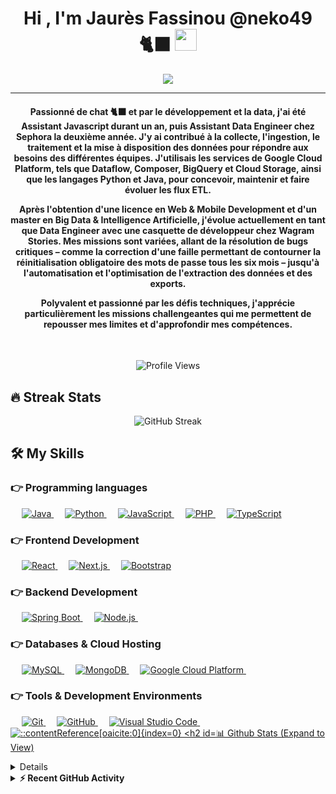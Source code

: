 <h1 align="center">Hi , I'm Jaurès Fassinou @neko49 🐈‍⬛ <img src="https://media.giphy.com/media/hvRJCLFzcasrR4ia7z/giphy.gif" width="35"></h1>
<p align="center">
  <a href="https://github.com/DenverCoder1/readme-typing-svg">
    <img src="https://readme-typing-svg.herokuapp.com/?lines=D%C3%A9veloppeur+Java+%2F+Data+Engineer&center=true&width=500&height=50&color=00FF00">
  </a>
</p>
<hr/>
<h4 align="center">Passionné de chat 🐈‍⬛ et par le développement et la data, j'ai été Assistant Javascript durant un an, puis Assistant Data Engineer chez Sephora la deuxième année. J'y ai contribué à la collecte, l'ingestion, le traitement et la mise à disposition des données pour répondre aux besoins des différentes équipes. J'utilisais les services de Google Cloud Platform, tels que Dataflow, Composer, BigQuery et Cloud Storage, ainsi que les langages Python et Java, pour concevoir, maintenir et faire évoluer les flux ETL.

Après l'obtention d'une licence en Web & Mobile Development et d'un master en Big Data & Intelligence Artificielle, j'évolue actuellement en tant que Data Engineer avec une casquette de développeur chez Wagram Stories. Mes missions sont variées, allant de la résolution de bugs critiques – comme la correction d'une faille permettant de contourner la réinitialisation obligatoire des mots de passe tous les six mois – jusqu'à l'automatisation et l'optimisation de l'extraction des données et des exports.

Polyvalent et passionné par les défis techniques, j'apprécie particulièrement les missions challengeantes qui me permettent de repousser mes limites et d'approfondir mes compétences.</h4>
<br>
<p align="center"> <img src="https://komarev.com/ghpvc/?username=neko49&label=Profile%20Views&color=dc143c&style=plastic" alt="Profile Views" /> </p>

## 🔥 Streak Stats
<p align="center">
  <img align="center" src="https://github-readme-streak-stats.herokuapp.com/?user=neko49&theme=algolia" alt="GitHub Streak" />
</p>

## 🛠️ My Skills

### 👉 Programming languages
<p align="left"> &emsp; <a href="https://www.java.com" target="_blank"> <img alt="Java" src="https://img.shields.io/badge/Java-%23007396.svg?logo=java&logoColor=white"> </a> &emsp; <a href="https://www.python.org" target="_blank"> <img alt="Python" src="https://img.shields.io/badge/Python-%2314354C.svg?logo=python&logoColor=white"> </a> &emsp; <a href="https://developer.mozilla.org/fr/docs/Web/JavaScript" target="_blank"> <img alt="JavaScript" src="https://img.shields.io/badge/JavaScript-%23F7DF1E.svg?logo=javascript&logoColor=black"> </a> &emsp; <a href="https://www.php.net" target="_blank"> <img alt="PHP" src="https://img.shields.io/badge/PHP-%23777BB4.svg?logo=php&logoColor=white"> </a> &emsp; <a href="https://www.typescriptlang.org" target="_blank"> <img alt="TypeScript" src="https://img.shields.io/badge/TypeScript-%23007ACC.svg?logo=typescript&logoColor=white"> </a> </p>

### 👉 Frontend Development
<p align="left"> &emsp; <a href="https://reactjs.org" target="_blank"> <img alt="React" src="https://img.shields.io/badge/React-%2361DAFB.svg?style=flat&logo=react&logoColor=black"/> </a> &emsp; <a href="https://nextjs.org/" target="_blank"> <img alt="Next.js" src="https://img.shields.io/badge/Next.js-%25234FC08D.svg?style=flat&logo=vue.js&logoColor=white"/> </a> &emsp; <a href="https://getbootstrap.com" target="_blank"> <img alt="Bootstrap" src="https://img.shields.io/badge/Bootstrap-%23563D7C.svg?style=flat&logo=bootstrap&logoColor=white"/> </a> </p>

### 👉 Backend Development
<p align="left"> &emsp; <a href="https://spring.io/projects/spring-boot" target="_blank"> <img alt="Spring Boot" src="https://img.shields.io/badge/Spring%20Boot-%236DB33F.svg?style=flat&logo=spring-boot&logoColor=white"/> </a> &emsp; <a href="https://nodejs.org" target="_blank"> <img alt="Node.js" src="https://img.shields.io/badge/Node.js-%23339933.svg?style=flat&logo=node.js&logoColor=white"/> </a> &emsp; </p>

### 👉 Databases & Cloud Hosting
<p align="left"> &emsp; <a href="https://www.mysql.com/" target="_blank"> <img alt="MySQL" src="https://img.shields.io/badge/MySQL-%2300f.svg?style=flat&logo=mysql&logoColor=white"> </a> &emsp; <a href="https://www.mongodb.com/" target="_blank"> <img alt="MongoDB" src="https://img.shields.io/badge/MongoDB-%2347A248.svg?style=flat&logo=mongodb&logoColor=white"> </a> &emsp; <a href="https://cloud.google.com/" target="_blank"> <img alt="Google Cloud Platform" src="https://img.shields.io/badge/Google%20Cloud-%234285F4.svg?style=flat&logo=google-cloud&logoColor=white"> </a> &emsp; </p>

### 👉 Tools & Development Environments
<p align="left"> &emsp; <a href="https://git-scm.com/" target="_blank"> <img alt="Git" src="https://img.shields.io/badge/Git-%23F05033.svg?style=flat&logo=git&logoColor=white"> </a> &emsp; <a href="https://github.com/" target="_blank"> <img alt="GitHub" src="https://img.shields.io/badge/GitHub-%23181717.svg?style=flat&logo=github&logoColor=white"> </a> &emsp; <a href="https://code.visualstudio.com/" target="_blank"> <img alt="Visual Studio Code" src="https://img.shields.io/badge/VS%20Code-%23007ACC.svg?style=flat&logo=visual-studio-code&logoColor=white"> </a> &emsp; <a href="https://www.jetbrains.com/idea/" target="_blank"> <img alt=" ::contentReference[oaicite:0]{index=0}

## 📊 Github Stats (Expand to View) 

<details> 
  <summary><b>💻 GitHub Profile Stats</b></summary>
  <br/>
  <p align="center">
    <a href="https://github.com/neko49">
      <img align="center" src="https://github-readme-stats.vercel.app/api?username=neko49&show_icons=true&locale=en&theme=algolia" alt="GitHub Stats" height="192px"/>
    </a>
  </p>
  <p align="center">
    <img src="https://github-readme-stats.vercel.app/api/top-langs?username=neko49&show_icons=true&locale=en&layout=compact&theme=algolia" alt="Top Languages" height="192px"/>
  </p>
  <br/>
</details>

<details>
  <summary><b>⚡ Recent GitHub Activity</b></summary>
  <br/>
   <a href="https://github.com/neko49">
     <img alt="GitHub Activity Graph" src="https://activity-graph.herokuapp.com/graph?username=neko49&custom_title=Contribution%20Graph&theme=react-dark" />
   </a>
  <br/>
</details>

<!--
**neko49/neko49** is a ✨ _special_ ✨ repository because its `README.md` (this file) appears on your GitHub profile.

Here are some ideas to get you started:

- 🔭 I’m currently working on ...
- 🌱 I’m currently learning ...
- 👯 I’m looking to collaborate on ...
- 🤔 I’m looking for help with ...
- 💬 Ask me about ...
- 📫 How to reach me: ...
- 😄 Pronouns: ...
- ⚡ Fun fact: ...
-->
